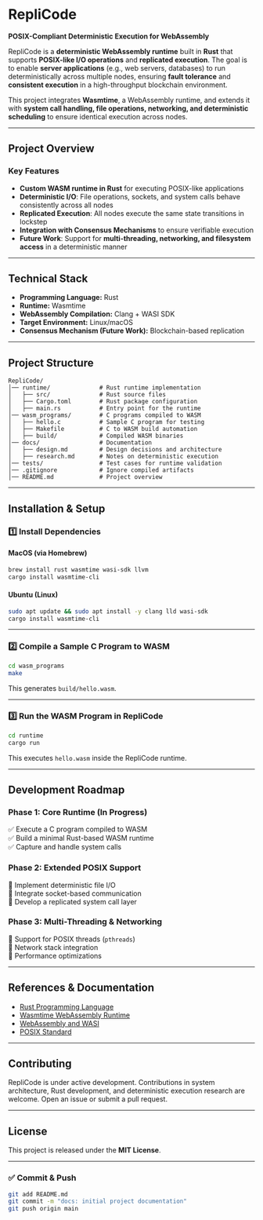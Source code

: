# **RepliCode**  
**POSIX-Compliant Deterministic Execution for WebAssembly**  

RepliCode is a **deterministic WebAssembly runtime** built in **Rust** that supports **POSIX-like I/O operations** and **replicated execution**. The goal is to enable **server applications** (e.g., web servers, databases) to run deterministically across multiple nodes, ensuring **fault tolerance** and **consistent execution** in a high-throughput blockchain environment.  

This project integrates **Wasmtime**, a WebAssembly runtime, and extends it with **system call handling, file operations, networking, and deterministic scheduling** to ensure identical execution across nodes.  

---

## **Project Overview**  

### **Key Features**  
- **Custom WASM runtime in Rust** for executing POSIX-like applications  
- **Deterministic I/O**: File operations, sockets, and system calls behave consistently across all nodes  
- **Replicated Execution**: All nodes execute the same state transitions in lockstep  
- **Integration with Consensus Mechanisms** to ensure verifiable execution  
- **Future Work**: Support for **multi-threading, networking, and filesystem access** in a deterministic manner  

---

## **Technical Stack**  
- **Programming Language:** Rust  
- **Runtime:** Wasmtime  
- **WebAssembly Compilation:** Clang + WASI SDK  
- **Target Environment:** Linux/macOS  
- **Consensus Mechanism (Future Work):** Blockchain-based replication  

---

## **Project Structure**
```
RepliCode/
│── runtime/              # Rust runtime implementation
│   ├── src/              # Rust source files
│   ├── Cargo.toml        # Rust package configuration
│   ├── main.rs           # Entry point for the runtime
│── wasm_programs/        # C programs compiled to WASM
│   ├── hello.c           # Sample C program for testing
│   ├── Makefile          # C to WASM build automation
│   ├── build/            # Compiled WASM binaries
│── docs/                 # Documentation
│   ├── design.md         # Design decisions and architecture
│   ├── research.md       # Notes on deterministic execution  
│── tests/                # Test cases for runtime validation
│── .gitignore            # Ignore compiled artifacts
│── README.md             # Project overview
```

---

## **Installation & Setup**  

### **1️⃣ Install Dependencies**  
#### **MacOS (via Homebrew)**  
```sh
brew install rust wasmtime wasi-sdk llvm
cargo install wasmtime-cli
```
#### **Ubuntu (Linux)**  
```sh
sudo apt update && sudo apt install -y clang lld wasi-sdk
cargo install wasmtime-cli
```

---

### **2️⃣ Compile a Sample C Program to WASM**
```sh
cd wasm_programs
make
```
This generates `build/hello.wasm`.

---

### **3️⃣ Run the WASM Program in RepliCode**
```sh
cd runtime
cargo run
```
This executes `hello.wasm` inside the RepliCode runtime.

---

## **Development Roadmap**
### **Phase 1: Core Runtime (In Progress)**
✅ Execute a C program compiled to WASM  
✅ Build a minimal Rust-based WASM runtime  
✅ Capture and handle system calls  

### **Phase 2: Extended POSIX Support**  
🔲 Implement deterministic file I/O  
🔲 Integrate socket-based communication  
🔲 Develop a replicated system call layer  

### **Phase 3: Multi-Threading & Networking**  
🔲 Support for POSIX threads (`pthreads`)  
🔲 Network stack integration  
🔲 Performance optimizations  

---

## **References & Documentation**
- [Rust Programming Language](https://www.rust-lang.org/)  
- [Wasmtime WebAssembly Runtime](https://wasmtime.dev/)  
- [WebAssembly and WASI](https://webassembly.org/)  
- [POSIX Standard](https://pubs.opengroup.org/onlinepubs/9699919799/)  

---

## **Contributing**
RepliCode is under active development. Contributions in system architecture, Rust development, and deterministic execution research are welcome. Open an issue or submit a pull request.  

---

## **License**
This project is released under the **MIT License**.  

---

### **✅ Commit & Push**
```sh
git add README.md
git commit -m "docs: initial project documentation"
git push origin main
```

